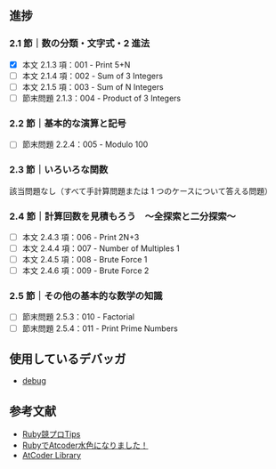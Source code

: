 ## 進捗
### 2.1 節｜数の分類・文字式・2 進法
-[x] 本文 2.1.3 項：001 - Print 5+N
-[ ] 本文 2.1.4 項：002 - Sum of 3 Integers
-[ ] 本文 2.1.5 項：003 - Sum of N Integers
-[ ] 節末問題 2.1.3：004 - Product of 3 Integers
### 2.2 節｜基本的な演算と記号
-[ ] 節末問題 2.2.4：005 - Modulo 100
### 2.3 節｜いろいろな関数
該当問題なし（すべて手計算問題または 1 つのケースについて答える問題）
### 2.4 節｜計算回数を見積もろう　～全探索と二分探索～
-[ ] 本文 2.4.3 項：006 - Print 2N+3
-[ ] 本文 2.4.4 項：007 - Number of Multiples 1
-[ ] 本文 2.4.5 項：008 - Brute Force 1
-[ ] 本文 2.4.6 項：009 - Brute Force 2
### 2.5 節｜その他の基本的な数学の知識
-[ ] 節末問題 2.5.3：010 - Factorial
-[ ] 節末問題 2.5.4：011 - Print Prime Numbers

## 使用しているデバッガ
- [debug](https://github.com/ruby/debug)

## 参考文献
- [Ruby競プロTips](https://zenn.dev/universato/articles/20201210-z-ruby)
- [RubyでAtcoder水色になりました！](https://kona0001.hatenablog.com/entry/2020/11/24/165850)
- [AtCoder Library](https://github.com/universato/ac-library-rb)